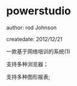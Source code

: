 powerstudio
===========
author: rod Johnson

createdate: 2012/12/21

一款基于网络培训的系统(1)

支持多种浏览器；

支持多种图形报表;
